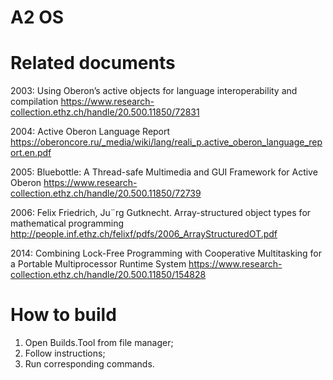 # A2 OS

# Related documents
2003: Using Oberon’s active objects for language interoperability and compilation
  https://www.research-collection.ethz.ch/handle/20.500.11850/72831

2004: Active Oberon Language Report 
  https://oberoncore.ru/_media/wiki/lang/reali_p.active_oberon_language_report.en.pdf

2005: Bluebottle: A Thread-safe Multimedia and GUI Framework for Active Oberon
  https://www.research-collection.ethz.ch/handle/20.500.11850/72739

2006: Felix Friedrich,  Ju¨rg Gutknecht. Array-structured object types for mathematical programming
  http://people.inf.ethz.ch/felixf/pdfs/2006_ArrayStructuredOT.pdf

2014: Combining Lock-Free Programming with Cooperative Multitasking for a Portable Multiprocessor Runtime System
  https://www.research-collection.ethz.ch/handle/20.500.11850/154828

# How to build
1. Open Builds.Tool from file manager;
2. Follow instructions;
3. Run corresponding commands.

